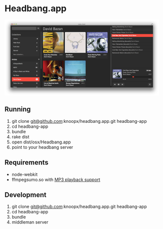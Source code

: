 # Headbang.app

![Screenshot](screenshot.png)

## Running

1. git clone git@github.com:knoopx/headbang.app.git headbang-app
2. cd headbang-app
3. bundle
4. rake dist
3. open dist/osx/Headbang.app
4. point to your headbang server

## Requirements

* node-webkit
* ffmpegsumo.so with [MP3 playback support](https://github.com/rogerwang/node-webkit/wiki/Support-mp3-and-h264-in-video-and-audio-tag)

## Development

1. git clone git@github.com:knoopx/headbang.app.git headbang-app
2. cd headbang-app
3. bundle
4. middleman server
